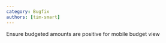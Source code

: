```yaml
---
category: Bugfix
authors: [tim-smart]
---
```


Ensure budgeted amounts are positive for mobile budget view
